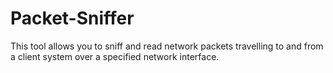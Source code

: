 # Packet-Sniffer
This tool allows you to sniff and read network packets travelling to and from a client system over a specified network interface.
